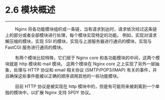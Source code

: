 # 2.6 模块概述
***

&emsp;&emsp;
Nginx 将各功能模块组织成一条链，当有请求到达时，请求依次经过这条链上的部分或者全部模块进行处理，每个模块实现特定的功能。
例如，实现对请求解压缩的模块，实现 SSI 的模块，实现与上游服务器进行通讯的模块，实现与 FastCGI 服务进行通讯的模块。

&emsp;&emsp;
有两个模块比较特殊，它们居于 Nginx core 和各功能模块的中间，这两个模块就是 http 模块和 mail 模块。
这两个模块在 Nginx core 之上实现了另外一层抽象，处理与 HTTP 协议和 email 相关协议 (SMTP/POP3/IMAP) 有关的事件，并且确保这些事件能被以正确的顺序调用其他的一些功能模块。

&emsp;&emsp;
目前 HTTP 协议是被实现在 http 模块中的，但是有可能将来被剥离到一个单独的模块中，以扩展 Nginx 支持 SPDY 协议。
